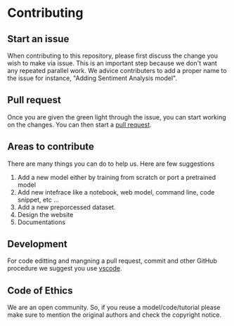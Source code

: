 # Contributing

## Start an issue
When contributing to this repository, please first discuss the change you wish to make via issue. This is an important step because we don't want any repeated parallel work. We advice contributers to add a proper name to the issue for instance, "Adding Sentiment Analysis model". 

## Pull request
Once you are given the green light through the issue, you can start working on the changes. You can then start a [pull request](https://help.github.com/en/articles/about-pull-requests).

## Areas to contribute 
There are many things you can do to help us. Here are few suggestions 
1. Add a new model either by training from scratch or port a pretrained model 
2. Add new intefrace like a notebook, web model, command line, code snippet, etc ...
3. Add a new preporcessed dataset. 
4. Design the website 
5. Documentations 

## Development 
For code editting and mangning a pull request, commit and other GitHub procedure we suggest you use [vscode](https://code.visualstudio.com/).

## Code of Ethics 
We are an open community. So, if you reuse a model/code/tutorial please make sure to mention the original authors and check the copyright notice. 